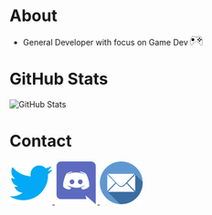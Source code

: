 # About
- General Developer with focus on Game Dev <img src="https://raw.githubusercontent.com/gabrielbigardi/gabrielbigardi/master/images/game.png" height="16px"/>

# GitHub Stats
![GitHub Stats](https://github-readme-stats.vercel.app/api?username=gabrielbigardi&show_icons=true&theme=radical&bg_color=90,141321,2b2154&hide=prs)  
  
<!--![GitHub Stats](https://github-readme-stats.vercel.app/api/top-langs/?username=gabrielbigardi&theme=radical&bg_color=90,141321,2b2154)-->

# Contact
<a href="https://twitter.com/bigardigabriel"><img src="./twitter.svg" width="75" height="75">
<a href="https://discord.com/users/429799860959576066"><img src="./discordia.svg" width="75" height="75">
<a href="mailto:gabrielbigardi@hotmail.com"><img src="./emailicon.svg" width="75" height="75">
